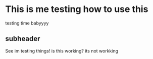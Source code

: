 # This is me testing how to use this 
testing time babyyyy

## subheader

See im testing things!
is this working? its not workking